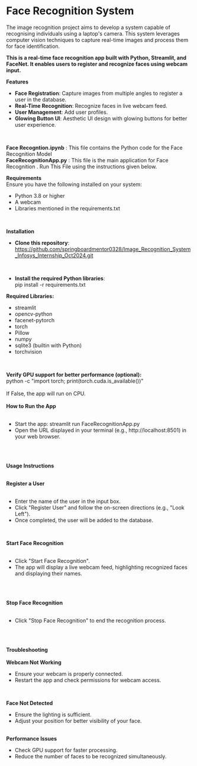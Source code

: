 # Face Recognition System
The image recognition project aims to develop a system capable of recognising individuals using a laptop's camera. This system leverages computer vision techniques to capture real-time images and process them for face identification.<br/>

**This is a real-time face recognition app built with Python, Streamlit, and FaceNet. It enables users to register and recognize faces using webcam input.**

**Features**<br/>
* **Face Registration**: Capture images from multiple angles to register a user in the database.<br/>
* **Real-Time Recognition**: Recognize faces in live webcam feed.<br/> 
* **User Management**: Add user profiles.<br/> 
* **Glowing Button UI**: Aesthetic UI design with glowing buttons for better user experience.<br/>
<br/>
    
**Face Recogntion.ipynb** : This file contains the Python code for the Face Recognition Model<br/> 
**FaceRecognitionApp.py** : This file is the main application for Face Recognition . Run This File 
using the instructions given below. <br/>
 
**Requirements**<br/> 
Ensure you have the following installed on your system:<br/>  

* Python 3.8 or higher<br/> 
* A webcam<br/>
* Libraries mentioned in the requirements.txt<br/> 
<br/>
  
**Installation** 
<br/> 
* **Clone this repository**:<br/>
https://github.com/springboardmentor0328/Image_Recognition_System_Infosys_Internship_Oct2024.git <br/> 
<br/>
 
* **Install the required Python libraries**:<br/> 
pip install -r requirements.txt 

**Required Libraries:**<br/> 

* streamlit
* opencv-python
* facenet-pytorch
* torch
* Pillow
* numpy
* sqlite3 (builtin with Python) 
* torchvision

<br/>

**Verify GPU support for better performance (optional):** 
<br/>
python -c "import torch; print(torch.cuda.is_available())" <br/>
<br/>
If False, the app will run on CPU.
<br/>
<br/>
**How to Run the App**<br/>
<br/>
* Start the app: streamlit run FaceRecognitionApp.py <br/>
* Open the URL displayed in your terminal (e.g., http://localhost:8501) in your web browser.<br/>
<br/>
<br/>

**Usage Instructions**
<br/>
<br/>

**Register a User**<br/>
<br/>
* Enter the name of the user in the input box.<br/>
* Click "Register User" and follow the on-screen directions (e.g., "Look Left").<br/>
* Once completed, the user will be added to the database.<br/>
<br/>

**Start Face Recognition**<br/>
<br/>
* Click "Start Face Recognition".<br/>
* The app will display a live webcam feed, highlighting recognized faces and displaying their names.<br/>

<br/>
<br/>

**Stop Face Recognition**
<br/>
<br/>
* Click "Stop Face Recognition" to end the recognition process.<br/>
<br/>
<br/>

**Troubleshooting**
<br/>
<br/>
**Webcam Not Working**
* Ensure your webcam is properly connected.<br/>
* Restart the app and check permissions for webcam access.<br/>

<br/>

**Face Not Detected**
* Ensure the lighting is sufficient.<br/>
* Adjust your position for better visibility of your face.<br/>
  <br/>

**Performance Issues**
* Check GPU support for faster processing.<br/>
* Reduce the number of faces to be recognized simultaneously.<br/>

  



